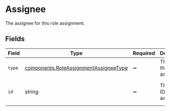 # Assignee

The assignee for this role assignment.


## Fields

| Field                                                                                          | Type                                                                                           | Required                                                                                       | Description                                                                                    | Example                                                                                        |
| ---------------------------------------------------------------------------------------------- | ---------------------------------------------------------------------------------------------- | ---------------------------------------------------------------------------------------------- | ---------------------------------------------------------------------------------------------- | ---------------------------------------------------------------------------------------------- |
| `type`                                                                                         | [components.RoleAssignmentAssigneeType](../../models/components/roleassignmentassigneetype.md) | :heavy_minus_sign:                                                                             | The type of the assignee.                                                                      | user                                                                                           |
| `id`                                                                                           | *string*                                                                                       | :heavy_minus_sign:                                                                             | The unique ID of the assignee.                                                                 | 42aae896-8ce2-4a60-b80a-5f6ae1dfbbd4                                                           |